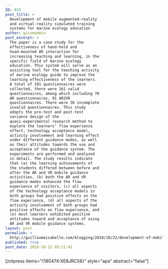 ```yaml
---
ID: 825
post_title: >
  Development of mobile augmented-reality
  and virtual-reality simulated training
  systems for marine ecology education
author: gicomadmin
post_excerpt: >
  The paper is a case study for the
  effectiveness of hand-held and
  head-mounted AR interaction for
  increasing teaching and learning, in the
  specific field of marine ecology
  education. This system will serve as an
  assisting tool for the teaching activity
  of marine ecology guide to improve the
  learning effectiveness of the learners.
  A total of 191 questionnaires were
  collected, there were 161 valid
  questionnaires, among which including 70
  AR questionnaires, 91 AR2VR
  questionnaires. There were 30 incomplete
  invalid questionnaires. This study
  adopts the pre-test and post-test
  variance design of the
  quasi-experimental research method to
  explore the learners’ flow experience
  effect, technology acceptance model,
  activity involvement and learning effect
  under different guidance modes, as well
  as their attitudes towards the use and
  acceptance of the guidance system. The
  experiments are performed and analyzed
  in detail. The study results indicate
  that (a) the learning achievements of
  the students differed between before and
  after the AR and VR mobile guidance
  activities, (b) both the AR and VR
  guidance modes enhanced the flow
  experience of visitors, (c) all aspects
  of the technology acceptance models in
  both groups had positive effects on the
  flow experience, (d) all aspects of the
  activity involvement of both groups had
  positive effects on flow experience, and
  (e) most learners exhibited positive
  attitudes toward and acceptance of using
  AR and VR mobile guidance systems.
layout: post
permalink: >
  http://guillaumeisabelle.com/blogging/2019/10/22/development-of-mobile-augmented-reality-and-virtual-reality-simulated-training-systems-for-marine-ecology-education/
published: true
post_date: 2019-10-22 05:21:41
---
```

<!-- wp:shortcode --> [zotpress items="{180474:XE8JRC58}" style="apa" abstract="false"] 

<!-- /wp:shortcode -->